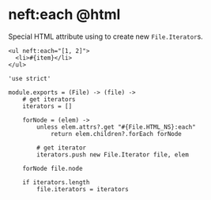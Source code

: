 neft:each @html
===============

Special HTML attribute using to create new `File.Iterator`s.

```
<ul neft:each="[1, 2]">
  <li>#{item}</li>
</ul>
```

	'use strict'

	module.exports = (File) -> (file) ->
		# get iterators
		iterators = []

		forNode = (elem) ->
			unless elem.attrs?.get "#{File.HTML_NS}:each"
				return elem.children?.forEach forNode

			# get iterator
			iterators.push new File.Iterator file, elem

		forNode file.node

		if iterators.length
			file.iterators = iterators